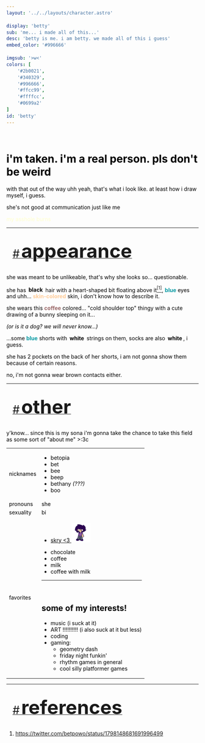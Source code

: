 ```yaml
---
layout: '../../layouts/character.astro'

display: 'betty'
sub: 'me... i made all of this...'
desc: 'betty is me. i am betty. we made all of this i guess'
embed_color: '#996666'

imgsub: '>w<'
colors: [
    '#2b0021',
    '#340329',
    '#996666',
    '#ffcc99',
    '#ffffcc',
    '#0699a2'
]
id: 'betty'
---
```

<style>
    :root {
        --col-bg: #ffc;
        --col-char-bg: #634;

        --col-link: #966;
        --col-link-hover: #fc9;
    }

    html {
        color: var(--col-dark);
    }

    i {
        text-decoration: italic;
        color: var(--col-dim);
    }

    .white {
        color: var(--col-bright);
        background-color: var(--col-dark);
        padding: 3px;
        border-radius: 5px;
    }

    .black {
        color: var(--col-dark);
        background-color: var(--col-bright);
        padding: 3px;
        border-radius: 5px;
    }

    li::marker {
        color: var(--col-dim);  
    }

    table {
        color: var(--col-bright);
    }

    td {
        background-color: var(--col-main);
    }

    td.name {
        background-color: var(--col-dark);
        color: var(--col-main);
        box-shadow: unset;
    }

    h1.on-light {
        text-shadow: 0px 7px 0px var(--col-light);
    }

</style>
<br>
<h1 class="on-light">i'm taken. i'm a real person. pls don't be weird</h1>

with that out of the way uhh yeah, that's what i look like. at least how i draw myself, i guess.

she's not good at communication just like me
<p style="color: var(--col-bg)">my asshole burns</p>

<hr>
<section id="appearance" style="text-align: left">

<div style="background-color: var(--col-main); padding: 16px; border-radius: 15px; width: fit-content;">
<a href="#appearance">
<span style="font-size: 30px; color: var(--col-light)">#</span>
<span style="font-weight: bolder; font-size: 50px; margin: 0; margin-top: 30px; color: var(--col-bright)">
appearance
</span>
</a>
</div>

she was meant to be unlikeable, that's why she looks so... questionable.

she has <span class="black">**black**</span> hair with a heart-shaped bit floating above it<a href="#references"><sup>[1]</sup></a>, <span style="color:#0699a2;">**blue**</span> eyes and uhh... <span style="color:#fc9;">**skin-colored**</span> skin, i don't know how to describe it.

she wears this <span style="color:#966;">**coffee**</span> colored... "cold shoulder top" thingy with a cute drawing of a bunny sleeping on it...

<i>(or is it a dog? we will never know...)</i>

...some <span style="color:#0699a2;">**blue**</span> shorts with <span class="white">**white**</span> strings on them, socks are also <span class="white">**white**</span>, i guess.

she has 2 pockets on the back of her shorts, i am not gonna show them because of certain reasons.

no, i'm not gonna wear brown contacts either.

</section>

<hr>
<section id="other" style="text-align: left">

<div style="background-color: var(--col-main); padding: 16px; border-radius: 15px; width: fit-content;">
<a href="#other">
<span style="font-size: 30px; color: var(--col-light)">#</span>
<span style="font-weight: bolder; font-size: 50px; margin: 0; margin-top: 30px; color: var(--col-bright)">
other
</span>
</a>
</div>

y'know... since this is my sona i'm gonna take the chance to take this field as some sort of "about me" >:3c

<table>

<tr>
    <td class="name">nicknames</td>
    <td>

- betopia
- bet
- bee
- beep
- bethany <i>(???)</i>
- boo

</td>
</tr>

<tr>
    <td class="name">pronouns</td>
    <td>she</td>
</tr>

<tr>
    <td class="name">sexuality</td>
    <td>bi</td>
</tr>

<tr>
    <td class="name">favorites</td>
    <td>

<a href='https://skruyo.com' target="_blank" style="color: unset;"><ul><li id="him" >
skry &lt;3 <img src="/images/dnl.png" height="50"/>
</li></ul></a>

<script>
var hue = 0;
var idk = setInterval(function() {
  hue += 1;
  document.getElementById('him').style.setProperty('color', 'hsl(' + hue + ', 100%, 80%)');
}, 5);
</script>



- chocolate
- coffee
- milk
- coffee with milk
-------------------
<br>

# some of my interests!

- music (i suck at it)
- ART !!!!!!!!!! (i also suck at it but less)
- coding
- gaming:
    - geometry dash
    - friday night funkin'
    - rhythm games in general
    - cool silly platformer games

</td>
</tr>
</table>


</section>

<hr>
<section id="references" style="text-align: left">

<div style="background-color: var(--col-main); padding: 16px; border-radius: 15px; width: fit-content;">
<a href="#references">
<span style="font-size: 30px; color: var(--col-light)">#</span>
<span style="font-weight: bolder; font-size: 50px; margin: 0; margin-top: 30px; color: var(--col-bright)">
references
</span>
</a>
</div>
<ol>
<li>

https://twitter.com/betpowo/status/1798148681691996499

</li>
</ol>
</section>